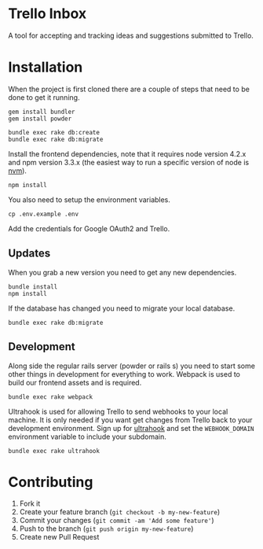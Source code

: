 Trello Inbox
============

A tool for accepting and tracking ideas and suggestions submitted to Trello.

Installation
============
When the project is first cloned there are a couple of steps that need to be
done to get it running.

```
gem install bundler
gem install powder

bundle exec rake db:create
bundle exec rake db:migrate
```

Install the frontend dependencies, note that it requires node version 4.2.x
and npm version 3.3.x (the easiest way to run a specific version of node is
[nvm](https://github.com/creationix/nvm)).
```
npm install
```

You also need to setup the environment variables.
```
cp .env.example .env
```
Add the credentials for Google OAuth2 and Trello.

Updates
-------
When you grab a new version you need to get any new dependencies.
```
bundle install
npm install
```

If the database has changed you need to migrate your local database.

```
bundle exec rake db:migrate
```

Development
-----------
Along side the regular rails server (powder or rails s) you need to start some
other things in development for everything to work. Webpack is used to build
our frontend assets and is required.
```
bundle exec rake webpack
```

Ultrahook is used for allowing Trello to send webhooks to your local machine.
It is only needed if you want get changes from Trello back to your development
environment. Sign up for [ultrahook](http://ultrahook.com) and set the
`WEBHOOK_DOMAIN` environment variable to include your subdomain.
```
bundle exec rake ultrahook
```

Contributing
============

1. Fork it
2. Create your feature branch (`git checkout -b my-new-feature`)
3. Commit your changes (`git commit -am 'Add some feature'`)
4. Push to the branch (`git push origin my-new-feature`)
5. Create new Pull Request
